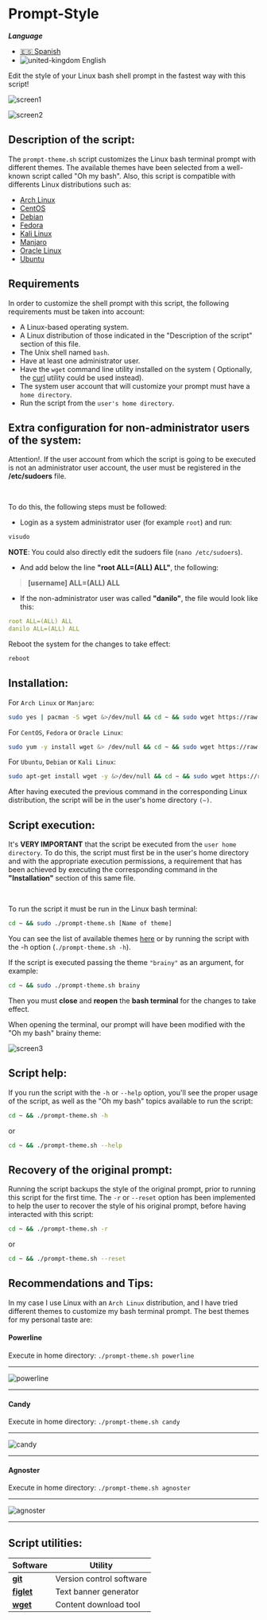 # Prompt-Style

***Language***

- [🇪🇸 Spanish](./README.es.md)
- ![united-kingdom](https://user-images.githubusercontent.com/55488676/152346624-aa99712d-5039-4382-af6e-90f71fe483c9.png)
 English

Edit the style of your Linux bash shell prompt in the fastest way with this script!


![screen1](https://user-images.githubusercontent.com/55488676/152246886-ac3f82da-eacb-4c73-ae10-0330fbe80db9.png)

![screen2](https://user-images.githubusercontent.com/55488676/152246950-ddf5af79-f016-451a-b02b-bdee8db75ab2.png)


## Description of the script:

The ```prompt-theme.sh``` script customizes the Linux bash terminal prompt with different themes.
The available themes have been selected from a well-known script called "Oh my bash".
Also, this script is compatible with differents Linux distributions such as:

- [Arch Linux](https://archlinux.org/)
- [CentOS](https://www.centos.org/)
- [Debian](https://www.debian.org/)
- [Fedora](https://getfedora.org/es/)
- [Kali Linux](https://www.kali.org/)
- [Manjaro](https://manjaro.org/)
- [Oracle Linux](https://www.oracle.com/es/linux/)
- [Ubuntu](https://ubuntu.com/)

## Requirements

In order to customize the shell prompt with this script, the following requirements must be taken into account:

- A Linux-based operating system.
- A Linux distribution of those indicated in the "Description of the script" section of this file.
- The Unix shell named ```bash```.
- Have at least one administrator user.
- Have the ```wget``` command line utility installed on the system ( Optionally, the [curl](https://linux.die.net/man/1/curl) utility could be used instead).
- The system user account that will customize your prompt must have a ```home directory```.
- Run the script from the ```user's home directory```.


## Extra configuration for non-administrator users of the system:

Attention!. If the user account from which the script is going to be executed is not an administrator user account, the user must be registered in the **/etc/sudoers** file.

<br />

To do this, the following steps must be followed:


- Login as a system administrator user (for example ```root```) and run:

```bash
visudo
```                       
**NOTE**: You could also directly edit the sudoers file (```nano /etc/sudoers```).

- And add below the line **"root ALL=(ALL) ALL"**, the following:


> **[username] ALL=(ALL) ALL**


- If the non-administrator user was called **"danilo"**, the file would look like this:

```yaml
root ALL=(ALL) ALL
danilo ALL=(ALL) ALL
``` 
Reboot the system for the changes to take effect:

```bash
reboot
```

## Installation:
For ```Arch Linux``` or ```Manjaro```:
```bash
sudo yes | pacman -S wget &>/dev/null && cd ~ && sudo wget https://raw.githubusercontent.com/Danilooo99/Prompt-Style/master/scripts_bash/promp_style/prompt-theme.sh && sudo chmod a+x ~/prompt-theme.sh
```

For ```CentOS```, ```Fedora``` or ```Oracle Linux```:
```bash
sudo yum -y install wget &> /dev/null && cd ~ && sudo wget https://raw.githubusercontent.com/Danilooo99/Prompt-Style/master/scripts_bash/promp_style/prompt-theme.sh && sudo chmod a+x ~/prompt-theme.sh
```

For ```Ubuntu```, ```Debian``` or ```Kali Linux```:
```bash
sudo apt-get install wget -y &>/dev/null && cd ~ && sudo wget https://raw.githubusercontent.com/Danilooo99/Prompt-Style/master/scripts_bash/promp_style/prompt-theme.sh && sudo chmod a+x ~/prompt-theme.sh
```
After having executed the previous command in the corresponding Linux distribution, the script will be in the user's home directory ```(~)```.

## Script execution:

It's **VERY IMPORTANT** that the script be executed from the ```user home directory```. To do this, the script must first be in the user's home directory and with the appropriate execution permissions, a requirement that has been achieved by executing the corresponding command in the **"Installation"** section of this same file.

<br />

To run the script it must be run in the Linux bash terminal:

```bash
cd ~ && sudo ./prompt-theme.sh [Name of theme]
```

You can see the list of available themes [here](https://github.com/Danilooo99/Prompt-Style/tree/master/scripts_bash/promp_style/themes) or by running the script with the -h option (```./prompt-theme.sh -h```).


If the script is executed passing the theme ```"brainy"``` as an argument, for example:

```bash
cd ~ && sudo ./prompt-theme.sh brainy
```
Then you must **close** and **reopen** the **bash terminal** for the changes to take effect.


When opening the terminal, our prompt will have been modified with the "Oh my bash" brainy theme:

![screen3](https://user-images.githubusercontent.com/55488676/152252717-e931c9e5-990b-4647-b911-4c756d09a7e1.png)


## Script help:

If you run the script with the ```-h``` or ```--help``` option, you'll see the proper usage of the script, as well as the "Oh my bash" topics available to run the script:

```bash
cd ~ && ./prompt-theme.sh -h
```

or

```bash
cd ~ && ./prompt-theme.sh --help
```
## Recovery of the original prompt:

Running the script backups the style of the original prompt, prior to running this script for the first time. The ```-r``` or ```--reset``` option has been implemented to help the user to recover the style of his original prompt, before having interacted with this script:

```bash
cd ~ && ./prompt-theme.sh -r
```

or

```bash
cd ~ && ./prompt-theme.sh --reset
```

## Recommendations and Tips:

In my case I use Linux with an ```Arch Linux``` distribution, and I have tried different themes to customize my bash terminal prompt. The best themes for my personal taste are:

#### Powerline ####

Execute in home directory: ```./prompt-theme.sh powerline```

* * *

![powerline](https://user-images.githubusercontent.com/55488676/152255969-314357c3-f944-415d-9186-0465816ffa74.png)


* * *

#### Candy ####

Execute in home directory: ```./prompt-theme.sh candy```

* * *

![candy](https://user-images.githubusercontent.com/55488676/152256346-5c51bfd4-a99c-43fb-bb20-26cf01727f64.png)


* * *


#### Agnoster ####

Execute in home directory: ```./prompt-theme.sh agnoster```

* * *

![agnoster](https://user-images.githubusercontent.com/55488676/152256504-c54f0a65-4f68-4f32-8e30-2d125c06548d.png)


* * *

## Script utilities:

| Software                                                              | Utility                  |
| --------------------------------------------------------------------- | ------------------------ |
| **[git](https://git-scm.com/)**                                       | Version control software |
| **[figlet](http://www.figlet.org/)**                                  | Text banner generator    |
| **[wget](https://www.gnu.org/software/wget/)**                        | Content download tool    |


